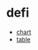 # defi

- [chart](/bot/reference/discord/crypto/defi/chart)
- [table](/bot/reference/discord/crypto/defi/table)
